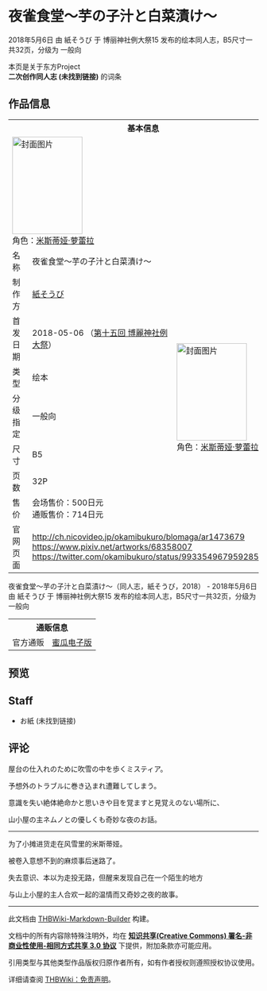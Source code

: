 # 夜雀食堂～芋の子汁と白菜漬け～

<!-- source html: G:\repos\THBWiki-Markdown-Builder\THBWikiMarkdown\Temp\main\d\d6\ns0%3A%E5%A4%9C%E9%9B%80%E9%A3%9F%E5%A0%82%EF%BD%9E%E8%8A%8B%E3%81%AE%E5%AD%90%E6%B1%81%E3%81%A8%E7%99%BD%E8%8F%9C%E6%BC%AC%E3%81%91%EF%BD%9E.html -->

2018年5月6日 由 紙そうび 于 博丽神社例大祭15 发布的绘本同人志，B5尺寸一共32页，分级为 一般向

本页是关于东方Project  
 **二次创作同人志 (未找到链接)** 的词条
## 作品信息

<table><tbody><tr><th colspan="3">基本信息</th></tr><tr><td class="cover-artwork-mobile" colspan="2"><a href="./文件-夜雀食堂～芋の子汁と白菜漬け～封面.jpg.md" class="image" title="封面图片"><img alt="封面图片" src="https://upload.thwiki.cc/thumb/c/cd/%E5%A4%9C%E9%9B%80%E9%A3%9F%E5%A0%82%EF%BD%9E%E8%8A%8B%E3%81%AE%E5%AD%90%E6%B1%81%E3%81%A8%E7%99%BD%E8%8F%9C%E6%BC%AC%E3%81%91%EF%BD%9E%E5%B0%81%E9%9D%A2.jpg/141px-%E5%A4%9C%E9%9B%80%E9%A3%9F%E5%A0%82%EF%BD%9E%E8%8A%8B%E3%81%AE%E5%AD%90%E6%B1%81%E3%81%A8%E7%99%BD%E8%8F%9C%E6%BC%AC%E3%81%91%EF%BD%9E%E5%B0%81%E9%9D%A2.jpg" decoding="async" loading="lazy" width="141" height="196" srcset="https://upload.thwiki.cc/thumb/c/cd/%E5%A4%9C%E9%9B%80%E9%A3%9F%E5%A0%82%EF%BD%9E%E8%8A%8B%E3%81%AE%E5%AD%90%E6%B1%81%E3%81%A8%E7%99%BD%E8%8F%9C%E6%BC%AC%E3%81%91%EF%BD%9E%E5%B0%81%E9%9D%A2.jpg/211px-%E5%A4%9C%E9%9B%80%E9%A3%9F%E5%A0%82%EF%BD%9E%E8%8A%8B%E3%81%AE%E5%AD%90%E6%B1%81%E3%81%A8%E7%99%BD%E8%8F%9C%E6%BC%AC%E3%81%91%EF%BD%9E%E5%B0%81%E9%9D%A2.jpg 1.5x, https://upload.thwiki.cc/thumb/c/cd/%E5%A4%9C%E9%9B%80%E9%A3%9F%E5%A0%82%EF%BD%9E%E8%8A%8B%E3%81%AE%E5%AD%90%E6%B1%81%E3%81%A8%E7%99%BD%E8%8F%9C%E6%BC%AC%E3%81%91%EF%BD%9E%E5%B0%81%E9%9D%A2.jpg/282px-%E5%A4%9C%E9%9B%80%E9%A3%9F%E5%A0%82%EF%BD%9E%E8%8A%8B%E3%81%AE%E5%AD%90%E6%B1%81%E3%81%A8%E7%99%BD%E8%8F%9C%E6%BC%AC%E3%81%91%EF%BD%9E%E5%B0%81%E9%9D%A2.jpg 2x" data-file-width="719" data-file-height="1000"></a><div class="cover-char">角色：<a href="./米斯蒂娅·萝蕾拉.md" title="米斯蒂娅·萝蕾拉">米斯蒂娅·萝蕾拉</a></div></td>
</tr><tr><td class="label">名称</td><td colspan="2"> 夜雀食堂～芋の子汁と白菜漬け～ </td></tr><tr><td class="label">制作方</td><td><a href="./紙そうび.md" title="紙そうび">紙そうび</a></td><td class="cover-artwork" rowspan="7" style="min-width:196px;"><a href="./文件-夜雀食堂～芋の子汁と白菜漬け～封面.jpg.md" class="image" title="封面图片"><img alt="封面图片" src="https://upload.thwiki.cc/thumb/c/cd/%E5%A4%9C%E9%9B%80%E9%A3%9F%E5%A0%82%EF%BD%9E%E8%8A%8B%E3%81%AE%E5%AD%90%E6%B1%81%E3%81%A8%E7%99%BD%E8%8F%9C%E6%BC%AC%E3%81%91%EF%BD%9E%E5%B0%81%E9%9D%A2.jpg/141px-%E5%A4%9C%E9%9B%80%E9%A3%9F%E5%A0%82%EF%BD%9E%E8%8A%8B%E3%81%AE%E5%AD%90%E6%B1%81%E3%81%A8%E7%99%BD%E8%8F%9C%E6%BC%AC%E3%81%91%EF%BD%9E%E5%B0%81%E9%9D%A2.jpg" decoding="async" loading="lazy" width="141" height="196" srcset="https://upload.thwiki.cc/thumb/c/cd/%E5%A4%9C%E9%9B%80%E9%A3%9F%E5%A0%82%EF%BD%9E%E8%8A%8B%E3%81%AE%E5%AD%90%E6%B1%81%E3%81%A8%E7%99%BD%E8%8F%9C%E6%BC%AC%E3%81%91%EF%BD%9E%E5%B0%81%E9%9D%A2.jpg/211px-%E5%A4%9C%E9%9B%80%E9%A3%9F%E5%A0%82%EF%BD%9E%E8%8A%8B%E3%81%AE%E5%AD%90%E6%B1%81%E3%81%A8%E7%99%BD%E8%8F%9C%E6%BC%AC%E3%81%91%EF%BD%9E%E5%B0%81%E9%9D%A2.jpg 1.5x, https://upload.thwiki.cc/thumb/c/cd/%E5%A4%9C%E9%9B%80%E9%A3%9F%E5%A0%82%EF%BD%9E%E8%8A%8B%E3%81%AE%E5%AD%90%E6%B1%81%E3%81%A8%E7%99%BD%E8%8F%9C%E6%BC%AC%E3%81%91%EF%BD%9E%E5%B0%81%E9%9D%A2.jpg/282px-%E5%A4%9C%E9%9B%80%E9%A3%9F%E5%A0%82%EF%BD%9E%E8%8A%8B%E3%81%AE%E5%AD%90%E6%B1%81%E3%81%A8%E7%99%BD%E8%8F%9C%E6%BC%AC%E3%81%91%EF%BD%9E%E5%B0%81%E9%9D%A2.jpg 2x" data-file-width="719" data-file-height="1000"></a><div class="cover-char">角色：<a href="./米斯蒂娅·萝蕾拉.md" title="米斯蒂娅·萝蕾拉">米斯蒂娅·萝蕾拉</a></div></td>
</tr><tr><td class="label">首发日期</td><td>2018-05-06&#160;（<a href="/展会作品列表?e=%E5%8D%9A%E4%B8%BD%E7%A5%9E%E7%A4%BE%E4%BE%8B%E5%A4%A7%E7%A5%AD%2315">第十五回 博麗神社例大祭</a>）</td></tr><tr><td class="label">类型</td><td>绘本</td></tr><tr><td class="label">分级指定</td><td>一般向</td></tr><tr><td class="label">尺寸</td><td>B5</td></tr><tr><td class="label">页数</td><td>32P</td></tr><tr><td class="label">售价</td><td>会场售价：500日元<br>通贩售价：714日元</td></tr>
<tr><td class="label">官网页面</td><td colspan="2"><a rel="nofollow" class="external free" href="http://ch.nicovideo.jp/okamibukuro/blomaga/ar1473679">http://ch.nicovideo.jp/okamibukuro/blomaga/ar1473679</a><br><a rel="nofollow" class="external free" href="https://www.pixiv.net/artworks/68358007">https://www.pixiv.net/artworks/68358007</a><br><a rel="nofollow" class="external free" href="https://twitter.com/okamibukuro/status/993354967959285760">https://twitter.com/okamibukuro/status/993354967959285760</a></td></tr></tbody></table>

夜雀食堂～芋の子汁と白菜漬け～（同人志，紙そうび，2018） - 2018年5月6日 由 紙そうび 于 博丽神社例大祭15 发布的绘本同人志，B5尺寸一共32页，分级为 一般向

<table><tbody><tr><th colspan="3">通贩信息</th></tr><tr><td class="label">官方通贩</td><td colspan="2"><a rel="nofollow" class="external text" href="https://www.melonbooks.co.jp/detail/detail.php?product_id=366359">蜜瓜电子版</a></td></tr></tbody></table>


## 预览
## Staff
- お紙 (未找到链接)

## 评论

  
屋台の仕入れのために吹雪の中を歩くミスティア。  

予想外のトラブルに巻き込まれ遭難してしまう。  

意識を失い絶体絶命かと思いきや目を覚ますと見覚えのない場所に、  

山小屋の主ネムノとの優しくも奇妙な夜のお話。  

  

___

  
为了小摊进货走在风雪里的米斯蒂娅。  

被卷入意想不到的麻烦事后迷路了。  

失去意识、本以为走投无路，但醒来发现自己在一个陌生的地方  

与山上小屋的主人合欢一起的温情而又奇妙之夜的故事。
  


  
  

  





---

此文档由 [THBWiki-Markdown-Builder](https://github.com/Delsin-Yu/THBWiki-Markdown-Builder) 构建。

文档中的所有内容除特殊注明外，均在 [**知识共享(Creative Commons) 署名-非商业性使用-相同方式共享 3.0 协议**](https://creativecommons.org/licenses/by-sa/3.0/deed.zh-hans) 下提供，附加条款亦可能应用。

引用类型与其他类型作品版权归原作者所有，如有作者授权则遵照授权协议使用。

详细请查阅 [THBWiki：免责声明](https://thbwiki.cc/THBWiki:%E5%85%8D%E8%B4%A3%E5%A3%B0%E6%98%8E)。


